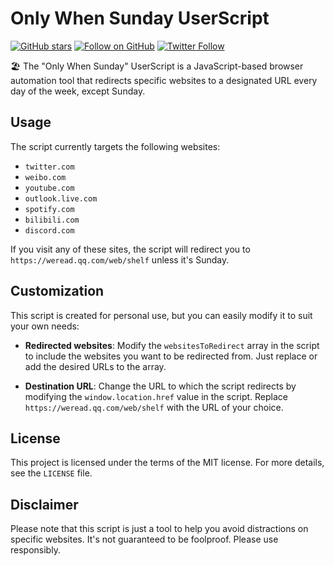 # Only When Sunday UserScript

[![GitHub stars](https://img.shields.io/github/stars/mefengl/only-when-sunday-userscript?style=social)](https://github.com/mefengl/only-when-sunday-userscript)
[![Follow on GitHub](https://img.shields.io/github/followers/mefengl?label=Follow%20%40mefengl&style=social)](https://github.com/mefengl)
[![Twitter Follow](https://img.shields.io/twitter/follow/mefengl?style=social)](https://twitter.com/mefengl)

🏖️ The "Only When Sunday" UserScript is a JavaScript-based browser automation tool that redirects specific websites to a designated URL every day of the week, except Sunday.

## Usage

The script currently targets the following websites:

- `twitter.com`
- `weibo.com`
- `youtube.com`
- `outlook.live.com`
- `spotify.com`
- `bilibili.com`
- `discord.com`

If you visit any of these sites, the script will redirect you to `https://weread.qq.com/web/shelf` unless it's Sunday.

## Customization

This script is created for personal use, but you can easily modify it to suit your own needs:

- **Redirected websites**: Modify the `websitesToRedirect` array in the script to include the websites you want to be redirected from. Just replace or add the desired URLs to the array.
  
- **Destination URL**: Change the URL to which the script redirects by modifying the `window.location.href` value in the script. Replace `https://weread.qq.com/web/shelf` with the URL of your choice.

## License

This project is licensed under the terms of the MIT license. For more details, see the `LICENSE` file.

## Disclaimer

Please note that this script is just a tool to help you avoid distractions on specific websites. It's not guaranteed to be foolproof. Please use responsibly.
